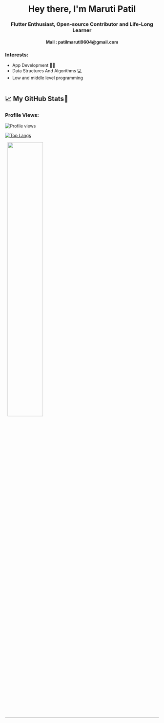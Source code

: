 <h1 align="center">Hey there, I'm Maruti Patil</h1>

<h3 align="center">Flutter Enthusiast, Open-source Contributor and Life-Long Learner</h3>

<h4 align="center">Mail : patilmaruti9604@gmail.com</h4>

<h3 align="left">Interests:</h3>

- App Development 👩‍💻
- Data Structures And Algorithms 💻
- Low and middle level programming
<br><br>

  
## &#x1f4c8; My GitHub Stats🎯
 
<h3 align="left">Profile Views: </h3>
  
![Profile views](https://gpvc.arturio.dev/Maruti54)

[![Top Langs](https://github-readme-stats.vercel.app/api/top-langs/?username=Maruti54&theme=chartreuse-dark)](https://github.com/anuraghazra/github-readme-stats)
 
    

<p align="left">
  <img width="48%" src="https://github-readme-stats.vercel.app/api?username=Maruti54&show_icons=true&theme=chartreuse-dark&count_private=true&include_all_commits=true" /> 
</p> 

  
-----

